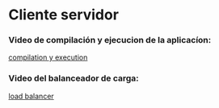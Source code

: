 # Cliente servidor

### Video de compilación y ejecucion  de la aplicacíon:
[compilation y execution](https://drive.google.com/file/d/1UXcThsjOcqyZ-TecR0YHwblmuOWC9cuk/view)
### Video del balanceador de carga:
[load balancer](https://drive.google.com/file/d/1kwWdYhJe1auazzvjovCZ1WEDpHhPKZ2F/view)

